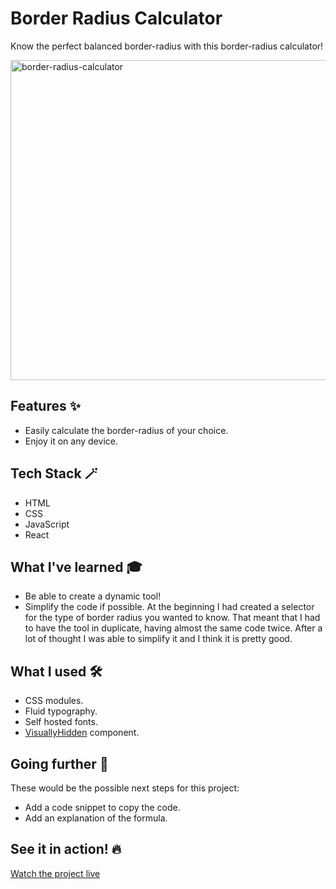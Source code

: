 # Border Radius Calculator
Know the perfect balanced border-radius with this border-radius calculator!

<img width="512" alt="border-radius-calculator" src="https://github.com/mariobarcelo/borderradiuscalculator/assets/44384270/6af7c773-ae4b-4982-9ba5-46cb42c370a4">

## Features ✨
- Easily calculate the border-radius of your choice.
- Enjoy it on any device.

## Tech Stack 🪄
- HTML
- CSS
- JavaScript
- React

## What I've learned 🎓
- Be able to create a dynamic tool!
- Simplify the code if possible. At the beginning I had created a selector for the type of border radius you wanted to know. That meant that I had to have the tool in duplicate, having almost the same code twice. After a lot of thought I was able to simplify it and I think it is pretty good.

## What I used 🛠️
- CSS modules.
- Fluid typography.
- Self hosted fonts.
- [VisuallyHidden](https://www.joshwcomeau.com/snippets/react-components/visually-hidden/) component.

## Going further 🚀
These would be the possible next steps for this project:
- Add a code snippet to copy the code.
- Add an explanation of the formula.

## See it in action! 🔥
[Watch the project live](https://borderradiuscalculator.vercel.app/)
